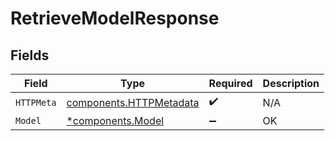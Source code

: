 # RetrieveModelResponse


## Fields

| Field                                                              | Type                                                               | Required                                                           | Description                                                        |
| ------------------------------------------------------------------ | ------------------------------------------------------------------ | ------------------------------------------------------------------ | ------------------------------------------------------------------ |
| `HTTPMeta`                                                         | [components.HTTPMetadata](../../models/components/httpmetadata.md) | :heavy_check_mark:                                                 | N/A                                                                |
| `Model`                                                            | [*components.Model](../../models/components/model.md)              | :heavy_minus_sign:                                                 | OK                                                                 |